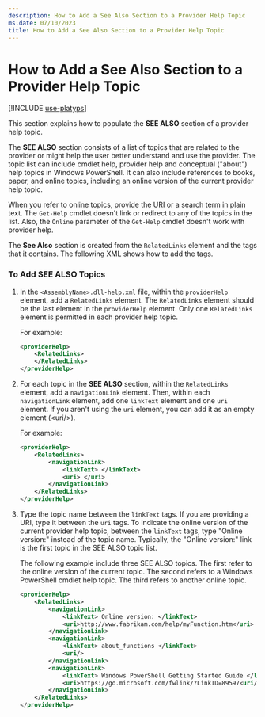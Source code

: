 ```yaml
---
description: How to Add a See Also Section to a Provider Help Topic
ms.date: 07/10/2023
title: How to Add a See Also Section to a Provider Help Topic
---
```

# How to Add a See Also Section to a Provider Help Topic

[!INCLUDE [use-platyps](../../../includes/use-platyps.md)]

This section explains how to populate the **SEE ALSO** section of a provider help topic.

The **SEE ALSO** section consists of a list of topics that are related to the provider or might help
the user better understand and use the provider. The topic list can include cmdlet help, provider
help and conceptual ("about") help topics in Windows PowerShell. It can also include references to
books, paper, and online topics, including an online version of the current provider help topic.

When you refer to online topics, provide the URI or a search term in plain text. The `Get-Help`
cmdlet doesn't link or redirect to any of the topics in the list. Also, the `Online` parameter of
the `Get-Help` cmdlet doesn't work with provider help.

The **See Also** section is created from the `RelatedLinks` element and the tags that it contains.
The following XML shows how to add the tags.

### To Add SEE ALSO Topics

1. In the `<AssemblyName>.dll-help.xml` file, within the `providerHelp` element, add a
   `RelatedLinks` element. The `RelatedLinks` element should be the last element in the
   `providerHelp` element. Only one `RelatedLinks` element is permitted in each provider help topic.

   For example:

    ```xml
    <providerHelp>
        <RelatedLinks>
        </RelatedLinks>
    </providerHelp>
    ```

1. For each topic in the **SEE ALSO** section, within the `RelatedLinks` element, add a
   `navigationLink` element. Then, within each `navigationLink` element, add one `linkText` element
   and one `uri` element. If you aren't using the `uri` element, you can add it as an empty element
   (\<uri/>).

   For example:

    ```xml
    <providerHelp>
        <RelatedLinks>
            <navigationLink>
                <linkText> </linkText>
                <uri> </uri>
            </navigationLink>
        </RelatedLinks>
    </providerHelp>
    ```

1. Type the topic name between the `linkText` tags. If you are providing a URI, type it between the
   `uri` tags. To indicate the online version of the current provider help topic, between the
   `linkText` tags, type "Online version:" instead of the topic name. Typically, the "Online
   version:" link is the first topic in the SEE ALSO topic list.

   The following example include three SEE ALSO topics. The first refer to the online version of the
   current topic. The second refers to a Windows PowerShell cmdlet help topic. The third refers to
   another online topic.

    ```xml
    <providerHelp>
        <RelatedLinks>
            <navigationLink>
                <linkText> Online version: </linkText>
                <uri>http://www.fabrikam.com/help/myFunction.htm</uri>
            </navigationLink>
            <navigationLink>
                <linkText> about_functions </linkText>
                <uri/>
            </navigationLink>
            <navigationLink>
                <linkText> Windows PowerShell Getting Started Guide </linkText>
                <uri>https://go.microsoft.com/fwlink/?LinkID=89597<uri/>
            </navigationLink>
        </RelatedLinks>
    </providerHelp>
    ```
